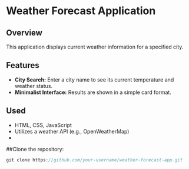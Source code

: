 # Weather Forecast Application

## Overview
This application displays current weather information for a specified city.

## Features
- **City Search:** Enter a city name to see its current temperature and weather status.
- **Minimalist Interface:** Results are shown in a simple card format.

## Used
- HTML, CSS, JavaScript
- Utilizes a weather API (e.g., OpenWeatherMap)
- 
##Clone the repository:
```c++
git clone https://github.com/your-username/weather-forecast-app.git
